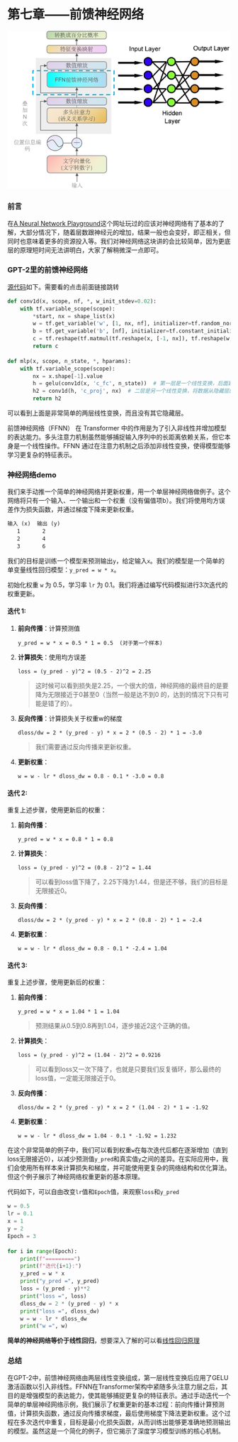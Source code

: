 # 第七章——前馈神经网络

<img src="../assets/image-20240424204837275.png" alt="前馈神经网络" width="550" />

### 前言

在[A Neural Network Playground](https://playground.tensorflow.org/#activation=tanh&batchSize=10&dataset=circle&regDataset=reg-plane&learningRate=0.03&regularizationRate=0&noise=0&networkShape=4,2&seed=0.53882&showTestData=false&discretize=false&percTrainData=50&x=true&y=true&xTimesY=false&xSquared=false&ySquared=false&cosX=false&sinX=false&cosY=false&sinY=false&collectStats=false&problem=classification&initZero=false&hideText=false)这个网址玩过的应该对神经网络有了基本的了解，大部分情况下，随着层数跟神经元的增加，结果一般也会变好，即正相关，但同时也意味着更多的资源投入等。我们对神经网络这块讲的会比较简单，因为更底层的原理短时间无法讲明白，大家了解稍微深一点即可。



### GPT-2里的前馈神经网络

[源代码](https://github.com/openai/gpt-2/blob/master/src/model.py)如下。需要看的点击前面链接跳转

~~~python
def conv1d(x, scope, nf, *, w_init_stdev=0.02):
    with tf.variable_scope(scope):
        *start, nx = shape_list(x)
        w = tf.get_variable('w', [1, nx, nf], initializer=tf.random_normal_initializer(stddev=w_init_stdev))  # 训练中更新的权重w
        b = tf.get_variable('b', [nf], initializer=tf.constant_initializer(0))  # 训练中更新的偏值项b
        c = tf.reshape(tf.matmul(tf.reshape(x, [-1, nx]), tf.reshape(w, [-1, nf]))+b, start+[nf])
        return c
      
def mlp(x, scope, n_state, *, hparams):
    with tf.variable_scope(scope):
        nx = x.shape[-1].value
        h = gelu(conv1d(x, 'c_fc', n_state))  # 第一层是一个线性变换，后面跟着一个GELU激活函数
        h2 = conv1d(h, 'c_proj', nx)  # 二层是另一个线性变换，将数据从隐藏层的维度映射回原始维度
        return h2
~~~

可以看到上面是非常简单的两层线性变换，而且没有其它隐藏层。

前馈神经网络（FFNN） 在 Transformer 中的作用是为了引入非线性并增加模型的表达能力。多头注意力机制虽然能够捕捉输入序列中的长距离依赖关系，但它本身是一个线性操作。FFNN 通过在注意力机制之后添加非线性变换，使得模型能够学习更复杂的特征表示。



### 神经网络demo

我们来手动推一个简单的神经网络并更新权重，用一个单层神经网络做例子。这个网络将只有一个输入、一个输出和一个权重（没有偏值项b）。我们将使用均方误差作为损失函数，并通过梯度下降来更新权重。

~~~markdown
输入 (x)  输出 (y)
   1       2
   2       4
   3       6
~~~

我们的目标是训练一个模型来预测输出`y`，给定输入`x`。我们的模型是一个简单的单变量线性回归模型：`y_pred = w * x`。

初始化权重 `w` 为 0.5，学习率 `lr` 为 0.1。我们将通过编写代码模拟进行3次迭代的权重更新。

#### 迭代 1:

1. **前向传播**：计算预测值

   ```
   y_pred = w * x = 0.5 * 1 = 0.5  (对于第一个样本)
   ```

2. **计算损失**：使用均方误差

   ```
   loss = (y_pred - y)^2 = (0.5 - 2)^2 = 2.25
   ```

   > 这时候可以看到损失是2.25，一个很大的值，神经网络的最终目的是要降为无限接近于0甚至0（当然一般是达不到0 的，达到的情况下只有可能是错了的）。

3. **反向传播**：计算损失关于权重w的梯度

   ```
   dloss/dw = 2 * (y_pred - y) * x = 2 * (0.5 - 2) * 1 = -3.0
   ```

   > 我们需要通过反向传播来更新权重。

4. **更新权重**：

   ```
   w = w - lr * dloss_dw = 0.8 - 0.1 * -3.0 = 0.8
   ```

#### 迭代 2:

重复上述步骤，使用更新后的权重：

1. **前向传播**：

   ```
   y_pred = w * x = 0.8 * 1 = 0.8
   ```

2. **计算损失**：

   ```
   loss = (y_pred - y)^2 = (0.8 - 2)^2 = 1.44
   ```

   > 可以看到loss值下降了，2.25下降为1.44，但是还不够，我们的目标是无限接近0。

3. **反向传播**：

   ```
   dloss/dw = 2 * (y_pred - y) * x = 2 * (0.8 - 2) * 1 = -2.4
   ```

4. **更新权重**：

   ```
   w = w - lr * dloss_dw = 0.8 - 0.1 * -2.4 = 1.04
   ```

#### 迭代 3:

重复上述步骤，使用更新后的权重：

1. **前向传播**：

   ```
   y_pred = w * x = 1.04 * 1 = 1.04
   ```

   > 预测结果从0.5到0.8再到1.04，逐步接近2这个正确的值。

2. **计算损失**：

   ```
   loss = (y_pred - y)^2 = (1.04 - 2)^2 = 0.9216
   ```

   > 可以看到loss又一次下降了，也就是只要我们反复循环，那么最终的loss值，一定能无限接近于0。

3. **反向传播**：

   ```
   dloss/dw = 2 * (y_pred - y) * x = 2 * (1.04 - 2) * 1 = -1.92
   ```

4. **更新权重**：

   ```
   w = w - lr * dloss_dw = 1.04 - 0.1 * -1.92 = 1.232
   ```

在这个非常简单的例子中，我们可以看到权重`w`在每次迭代后都在逐渐增加（直到loss无限接近0），以减少预测值`y_pred`和真实值`y`之间的差异。在实际应用中，我们会使用所有样本来计算损失和梯度，并可能使用更复杂的网络结构和优化算法。但这个例子展示了神经网络权重更新的基本原理。

代码如下，可以自由改变`lr`值和`Epoch`值，来观察`loss`和`y_pred`

~~~python
w = 0.5
lr = 0.1
x = 1
y = 2
Epoch = 3

for i in range(Epoch):
    print(f"=========")
    print(f"迭代{i+1}:")
    y_pred = w * x
    print("y_pred =", y_pred)
    loss = (y_pred - y)**2
    print("loss =", loss)
    dloss_dw = 2 * (y_pred - y) * x
    print("loss =", dloss_dw)
    w = w - lr * dloss_dw
    print("w =", w)
~~~

**简单的神经网络等价于线性回归**，想要深入了解的可以看[线性回归原理](https://github.com/ben1234560/AiLearning-Theory-Applying/blob/53ad238b5b7dbb5c39520401de2f10208825e4f9/%E6%9C%BA%E5%99%A8%E5%AD%A6%E4%B9%A0%E7%AE%97%E6%B3%95%E5%8E%9F%E7%90%86%E5%8F%8A%E6%8E%A8%E5%AF%BC/%E7%AC%AC%E4%B8%80%E7%AB%A0%E2%80%94%E2%80%94%E7%BA%BF%E6%80%A7%E5%9B%9E%E5%BD%92%E5%8E%9F%E7%90%86.md)

### 总结

在GPT-2中，前馈神经网络由两层线性变换组成，第一层线性变换后应用了GELU激活函数以引入非线性。FFNN在Transformer架构中紧随多头注意力层之后，其目的是增强模型的表达能力，使其能够捕捉更复杂的特征表示。通过手动迭代一个简单的单层神经网络示例，我们展示了权重更新的基本过程：前向传播计算预测值，计算损失函数，通过反向传播求梯度，最后使用梯度下降法更新权重。这个过程在多次迭代中重复，目标是最小化损失函数，从而训练出能够更准确地预测输出的模型。虽然这是一个简化的例子，但它揭示了深度学习模型训练的核心机制。

